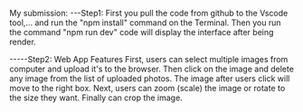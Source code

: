 My submission:
---Step1:
First you pull the code from github to the Vscode tool,... and run the "npm install" command on the Terminal. Then you run the command "npm run dev" code will display the interface after being render.


-----Step2:
Web App Features
First, users can select multiple images from computer and upload it's to the browser.
Then click on the image and delete any image from the list of uploaded photos. The image after users click will move to the right box. Next, users can zoom (scale) the image or rotate to the size they want. Finally can crop the image.